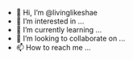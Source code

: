 - 👋 Hi, I’m @livinglikeshae
- 👀 I’m interested in ...
- 🌱 I’m currently learning ...
- 💞️ I’m looking to collaborate on ...
- 📫 How to reach me ...

<!---
livinglikeshae/livinglikeshae is a ✨ special ✨ repository because its `README.md` (this file) appears on your GitHub profile.
You can click the Preview link to take a look at your changes.
--->

